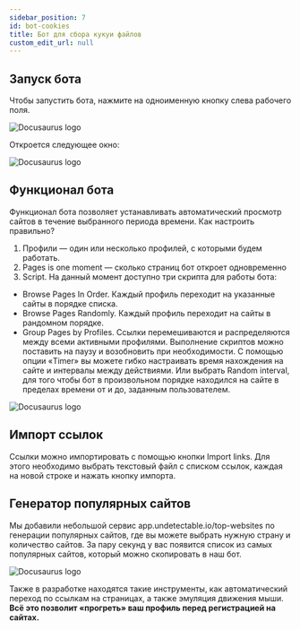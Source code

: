 ```yaml
---
sidebar_position: 7
id: bot-cookies
title: Бот для сбора кукуи файлов
custom_edit_url: null
---
```


## Запуск бота

Чтобы запустить бота, нажмите на одноименную кнопку слева рабочего поля. 

![Docusaurus logo](/img/rus/sw/bot-1.png)

Откроется следующее окно:

![Docusaurus logo](/img/rus/sw/bot-2.png)

## Функционал бота

Функционал бота позволяет устанавливать автоматический просмотр сайтов в течение выбранного периода времени. Как настроить правильно?

1. Профили — один или несколько профилей, с которыми будем работать.
2. Pages is one moment — сколько страниц бот откроет одновременно
3. Script.
На данный момент доступно три скрипта для работы бота:

- Browse Pages In Order. Каждый профиль переходит на указанные сайты в порядке списка. 
- Browse Pages Randomly. Каждый профиль переходит на сайты в рандомном порядке. 
- Group Pages by Profiles. Ссылки перемешиваются и распределяются между всеми активными профилями. 
Выполнение скриптов можно поставить на паузу и возобновить при необходимости. С помощью опции «Timer» вы можете гибко настраивать время нахождения на сайте и интервалы между действиями. Или выбрать Random interval, для того чтобы бот в произвольном порядке находился на сайте в пределах времени от и до, заданным пользователем. 

![Docusaurus logo](/img/rus/sw/bot-3.png)

## Импорт ccылок

Ссылки можно импортировать с помощью кнопки Import links. Для этого необходимо выбрать текстовый файл с списком ссылок, каждая на новой строке и нажать кнопку импорта.

<!-- ![Docusaurus logo](/img/docusaurus.png) -->

## Генератор популярных сайтов

Мы добавили небольшой сервис app.undetectable.io/top-websites по генерации популярных сайтов, где вы можете выбрать нужную страну и количество сайтов. За пару секунд у вас появится список из самых популярных сайтов, который можно скопировать в наш бот.

![Docusaurus logo](/img/rus/web/site-generator.png)

Также в разработке находятся такие инструменты, как автоматический переход по ссылкам на страницах, а также эмуляция движения мыши. **Всё это позволит «прогреть» ваш профиль перед регистрацией на сайтах.**
